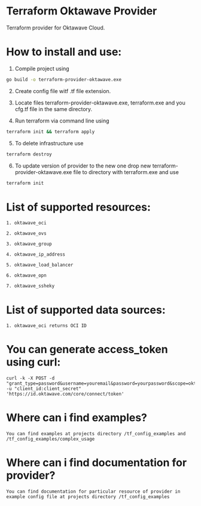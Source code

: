 # Terraform Oktawave Provider

Terraform provider for Oktawave Cloud.

# How to install and use:
1. Compile project using 
```bash
go build -o terraform-provider-oktawave.exe
```

 
 
2. Create config file witf .tf file extension.

3. Locate files terraform-provider-oktawave.exe, terraform.exe and you cfg.tf file in the same directory.

4. Run terraform via command line using

```bash
terraform init && terraform apply
```

5. To delete infrastructure use

```bash
terraform destroy
```

6. To update version of provider to the new one drop new terraform-provider-oktawave.exe file to directory with terraform.exe and use

```bash
terraform init
```

# List of supported resources:
	1. oktawave_oci
    
    2. oktawave_ovs
    
    3. oktawave_group
    
    4. oktawave_ip_address
    
    5. oktawave_load_balancer
    
    6. oktawave_opn
    
    7. oktawave_ssheky

# List of supported data sources:
    1. oktawave_oci returns OCI ID

# You can generate access_token using curl:
	curl -k -X POST -d "grant_type=password&username=youremail&password=yourpassword&scope=oktawave.api" -u "client_id:client_secret" 'https://id.oktawave.com/core/connect/token'

# Where can i find examples?
	You can find examples at projects directory /tf_config_examples and /tf_config_examples/complex_usage

# Where can i find documentation for provider?
	You can find documentation for particular resource of provider in example config file at projects directory /tf_config_examples
